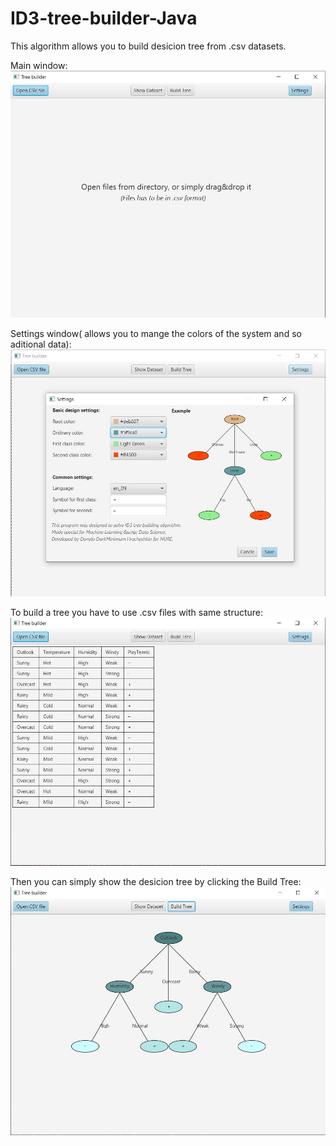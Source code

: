 # ID3-tree-builder-Java

This algorithm allows you to build desicion tree from .csv datasets. 

Main window:
![](screenshots/shot1.jpg)

Settings window( allows you to mange the colors of the system and so aditional data):
![](screenshots/shot2.jpg)

To build a tree you have to use .csv files with same structure:
![](screenshots/shot3.jpg)

Then you can simply show the desicion tree by clicking the Build Tree:
![](screenshots/shot4.jpg)

